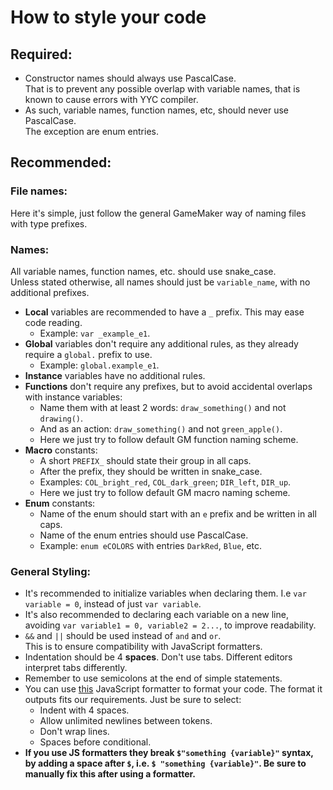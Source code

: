 # How to style your code

## Required:
- Constructor names should always use PascalCase.\
That is to prevent any possible overlap with variable names, that is known to cause errors with YYC compiler.
- As such, variable names, function names, etc, should never use PascalCase.\
The exception are enum entries.

## Recommended:

### File names:
Here it's simple, just follow the general GameMaker way of naming files with type prefixes.

### Names:
All variable names, function names, etc. should use snake_case.\
Unless stated otherwise, all names should just be `variable_name`, with no additional prefixes.
- **Local** variables are recommended to have a `_` prefix. This may ease code reading.
  - Example: `var _example_e1`.
- **Global** variables don't require any additional rules, as they already require a `global.` prefix to use.
  - Example: `global.example_e1`.
- **Instance** variables have no additional rules.
- **Functions** don't require any prefixes, but to avoid accidental overlaps with instance variables:
  - Name them with at least 2 words: `draw_something()` and not `drawing()`.
  - And as an action: `draw_something()` and not `green_apple()`.
  - Here we just try to follow default GM function naming scheme.
- **Macro** constants:
  - A short `PREFIX_` should state their group in all caps.
  - After the prefix, they should be written in snake_case.
  - Examples: `COL_bright_red`, `COL_dark_green`; `DIR_left`, `DIR_up`.
  - Here we just try to follow default GM macro naming scheme.
- **Enum** constants:
  - Name of the enum should start with an `e` prefix and be written in all caps.
  - Name of the enum entries should use PascalCase.
  - Example: `enum eCOLORS` with entries `DarkRed`, `Blue`, etc. 

### General Styling:
- It's recommended to initialize variables when declaring them. I.e `var variable = 0`, instead of just `var variable`.
- It's also recommended to declaring each variable on a new line, avoiding `var variable1 = 0, variable2 = 2...`, to improve readability.
- `&&` and `||` should be used instead of `and` and `or`.\
This is to ensure compatibility with JavaScript formatters.
- Indentation should be 4 **spaces**. Don't use tabs. Different editors interpret tabs differently.
- Remember to use semicolons at the end of simple statements.
- You can use [this](https://beautifier.io/) JavaScript formatter to format your code. The format it outputs fits our requirements. Just be sure to select:
  - Indent with 4 spaces.
  - Allow unlimited newlines between tokens.
  - Don't wrap lines.
  - Spaces before conditional.
- **If you use JS formatters they break `$"something {variable}"` syntax, by adding a space after `$`, i.e. `$ "something {variable}"`. Be sure to manually fix this after using a formatter.**
